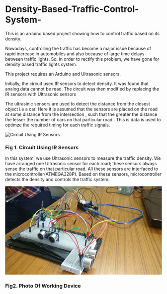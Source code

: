 # Density-Based-Traffic-Control-System-
This is an arduino based project showing how to control traffic based on its density. 

Nowadays, controlling the traffic has become a major issue because of rapid increase in automobiles and also because of large time delays between traffic lights. So, in order to rectify this problem, we have gone for density based traffic lights system. 

This project requires an Arduino and Ultrasonic sensors.

Initially, the circuit used IR sensors to detect density. It was found that analog data cannot be read. The circuit was then modified by replacing the IR sensors with Ultrasonic sensors


The ultrasinic sensors are used to detect the distance from the closest object i.e a car. Here  it is assumed that the sensors are placed on the road at some distance from the intersection , such that the greater the distance the lesser the number of cars on that particular road . This is data is used to optimze the required timing for each traffic signals.

![Circuit Using IR Sensors](https://www.electronicshub.org/wp-content/uploads/2014/06/Density-Based-Traffic-Lights-System-Circuit-Diagram.jpg)


###                                               Fig 1. Circuit Using IR Sensors

In this system, we use Ultrasonic sensors to measure the traffic density. We have arranged one Ultrasonic sensor for each road; these sensors always sense the traffic on that particular road. All these sensors are interfaced to the microcontroller(ATMEGA328P). Based on these sensors, microcontroller detects the density and controls the traffic system.

![](456.jpg)
###                                                 Fig2. Photo Of Working Device

